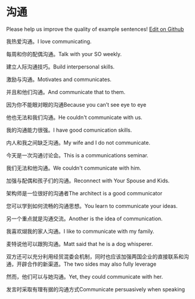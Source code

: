 # 沟通

Please help us improve the quality of example sentences! [Edit on Github](https://github.com/jiyushe/jiyu-example-sentence-source/blob/main/chinese/goutong.md)

<p><span class="chinese">我热爱沟通。</span><span class="english">I love communicating.</span></p>

<p><span class="chinese">每周和你的配偶沟通。</span><span class="english">Talk with your SO weekly.</span></p>

<p><span class="chinese">建立人际沟通技巧。</span><span class="english">Build interpersonal skills.</span></p>

<p><span class="chinese">激励与沟通。</span><span class="english">Motivates and communicates.</span></p>

<p><span class="chinese">并且和他们沟通。</span><span class="english">And communicate that to them.</span></p>

<p><span class="chinese">因为你不能眼对眼的沟通</span><span class="english">Because you can’t see eye to eye</span></p>

<p><span class="chinese">他也无法和我们沟通。</span><span class="english">He couldn't communicate with us.</span></p>

<p><span class="chinese">我的沟通能力很强。</span><span class="english">I have good comunication skills.</span></p>

<p><span class="chinese">内人和我之间缺乏沟通。</span><span class="english">My wife and I do not communicate.</span></p>

<p><span class="chinese">今天是一次沟通讨论会。</span><span class="english">This is a communications seminar.</span></p>

<p><span class="chinese">我们无法和他沟通。</span><span class="english">We couldn't communicate with him.</span></p>

<p><span class="chinese">加强与配偶和孩子们的沟通。</span><span class="english">Reconnect with Your Spouse and Kids.</span></p>

<p><span class="chinese">架构师是一位很好的沟通者</span><span class="english">The architect is a good communicator</span></p>

<p><span class="chinese">您可以学到如何流畅的沟通思想。</span><span class="english">You learn to communicate your ideas.</span></p>

<p><span class="chinese">另一个重点就是沟通交流。</span><span class="english">Another is the idea of communication.</span></p>

<p><span class="chinese">我喜欢煳我的家人沟通。</span><span class="english">I like to communicate with my family.</span></p>

<p><span class="chinese">麦特说他可以跟狗沟通。</span><span class="english">Matt said that he is a dog whisperer.</span></p>

<p><span class="chinese">双方还可以充分利用经贸混委会机制，同时也应该加强两国企业的直接联系和沟通，开辟合作的新渠道。</span><span class="english">The two sides may also fully leverage</span></p>

<p><span class="chinese">然而，他们可以与她沟通。</span><span class="english">Yet, they could communicate with her.</span></p>

<p><span class="chinese">发言时采取有理有据的沟通方式</span><span class="english">Communicate persuasively when speaking</span></p>

